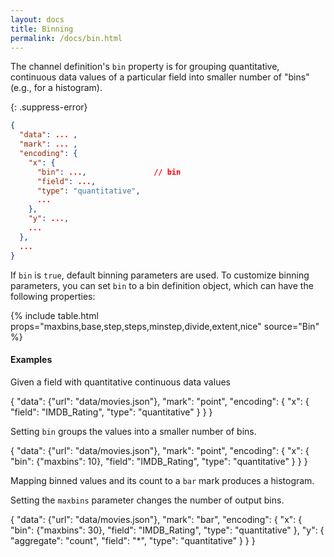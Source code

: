 ```yaml
---
layout: docs
title: Binning
permalink: /docs/bin.html
---
```


The channel definition's `bin` property is for grouping quantitative, continuous data values of a particular field into smaller number of "bins" (e.g., for a histogram).

{: .suppress-error}
```json
{
  "data": ... ,
  "mark": ... ,
  "encoding": {
    "x": {
      "bin": ...,               // bin
      "field": ...,
      "type": "quantitative",
      ...
    },
    "y": ...,
    ...
  },
  ...
}
```

If `bin` is `true`, default binning parameters are used. To customize binning parameters, you can set `bin` to a bin definition object, which can have the following properties:


{% include table.html props="maxbins,base,step,steps,minstep,divide,extent,nice" source="Bin" %}


#### Examples

Given a field with quantitative continuous data values

<div class="vl-example">
{
  "data": {"url": "data/movies.json"},
  "mark": "point",
  "encoding": {
    "x": {
      "field": "IMDB_Rating",
      "type": "quantitative"
    }
  }
}
</div>


Setting `bin` groups the values into a smaller number of bins.

<div class="vl-example">
{
  "data": {"url": "data/movies.json"},
  "mark": "point",
  "encoding": {
    "x": {
      "bin": {"maxbins": 10},
      "field": "IMDB_Rating",
      "type": "quantitative"
    }
  }
}
</div>


Mapping binned values and its count to a `bar` mark produces a histogram.

<span class="vl-example" data-name="histogram"></span>


Setting the `maxbins` parameter changes the number of output bins.

<div class="vl-example">
{
  "data": {"url": "data/movies.json"},
  "mark": "bar",
  "encoding": {
    "x": {
      "bin": {"maxbins": 30},
      "field": "IMDB_Rating",
      "type": "quantitative"
    },
    "y": {
      "aggregate": "count",
      "field": "*",
      "type": "quantitative"
    }
  }
}
</div>
